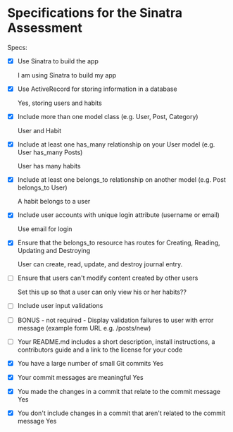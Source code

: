 # Specifications for the Sinatra Assessment

Specs:

- [x] Use Sinatra to build the app

  I am using Sinatra to build my app

- [x] Use ActiveRecord for storing information in a database

  Yes, storing users and habits

- [x] Include more than one model class (e.g. User, Post, Category)

  User and Habit 

- [x] Include at least one has_many relationship on your User model (e.g. User has_many Posts)

  User has many habits

- [x] Include at least one belongs_to relationship on another model (e.g. Post belongs_to User)

  A habit belongs to a user

- [x] Include user accounts with unique login attribute (username or email)

  Use email for login

- [x] Ensure that the belongs_to resource has routes for Creating, Reading, Updating and Destroying
 
   User can create, read, update, and destroy journal entry.


- [ ] Ensure that users can't modify content created by other users
  
  Set this up so that a user can only view his or her habits??


- [ ] Include user input validations



- [ ] BONUS - not required - Display validation failures to user with error message (example form URL e.g. /posts/new)



- [ ] Your README.md includes a short description, install instructions, a contributors guide and a link to the license for your code



- [x] You have a large number of small Git commits
  Yes


- [x] Your commit messages are meaningful
  Yes


- [x] You made the changes in a commit that relate to the commit message
  Yes


- [x] You don't include changes in a commit that aren't related to the commit message
  Yes
